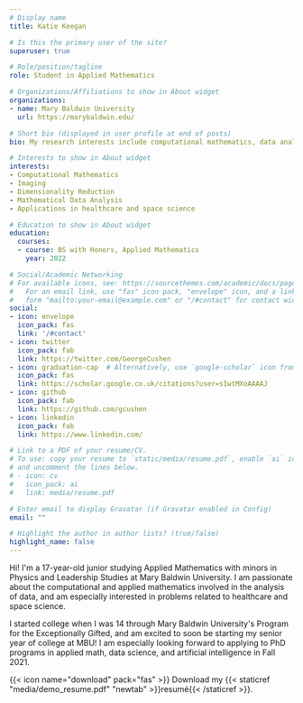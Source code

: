 ```yaml
---
# Display name
title: Katie Keegan

# Is this the primary user of the site?
superuser: true

# Role/position/tagline
role: Student in Applied Mathematics

# Organizations/Affiliations to show in About widget
organizations:
- name: Mary Baldwin University
  url: https://marybaldwin.edu/

# Short bio (displayed in user profile at end of posts)
bio: My research interests include computational mathematics, data analysis, and imaging.

# Interests to show in About widget
interests:
- Computational Mathematics
- Imaging
- Dimensionality Reduction
- Mathematical Data Analysis
- Applications in healthcare and space science

# Education to show in About widget
education:
  courses:
  - course: BS with Honors, Applied Mathematics
    year: 2022

# Social/Academic Networking
# For available icons, see: https://sourcethemes.com/academic/docs/page-builder/#icons
#   For an email link, use "fas" icon pack, "envelope" icon, and a link in the
#   form "mailto:your-email@example.com" or "/#contact" for contact widget.
social:
- icon: envelope
  icon_pack: fas
  link: '/#contact'
- icon: twitter
  icon_pack: fab
  link: https://twitter.com/GeorgeCushen
- icon: graduation-cap  # Alternatively, use `google-scholar` icon from `ai` icon pack
  icon_pack: fas
  link: https://scholar.google.co.uk/citations?user=sIwtMXoAAAAJ
- icon: github
  icon_pack: fab
  link: https://github.com/gcushen
- icon: linkedin
  icon_pack: fab
  link: https://www.linkedin.com/

# Link to a PDF of your resume/CV.
# To use: copy your resume to `static/media/resume.pdf`, enable `ai` icons in `params.toml`, 
# and uncomment the lines below.
# - icon: cv
#   icon_pack: ai
#   link: media/resume.pdf

# Enter email to display Gravatar (if Gravatar enabled in Config)
email: ""

# Highlight the author in author lists? (true/false)
highlight_name: false
---
```


Hi! I'm a 17-year-old junior studying Applied Mathematics with minors in Physics and Leadership Studies at Mary Baldwin University. I am passionate about the computational and applied mathematics involved in the analysis of data, and am especially interested in problems related to healthcare and space science.

I started college when I was 14 through Mary Baldwin University's Program for the Exceptionally Gifted, and am excited to soon be starting my senior year of college at MBU! I am especially looking forward to applying to PhD programs in applied math, data science, and artificial intelligence in Fall 2021.

{{< icon name="download" pack="fas" >}} Download my {{< staticref "media/demo_resume.pdf" "newtab" >}}resumé{{< /staticref >}}.
